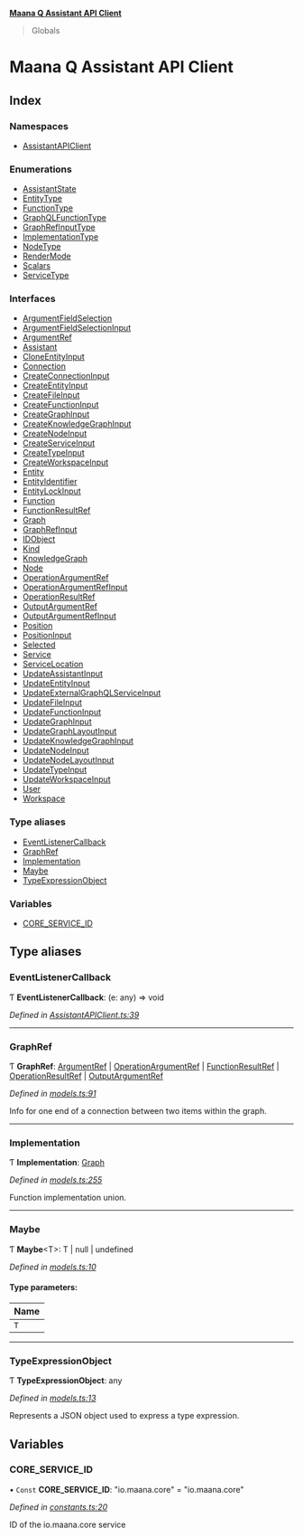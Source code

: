 **[Maana Q Assistant API Client](README.md)**

> Globals

# Maana Q Assistant API Client

## Index

### Namespaces

* [AssistantAPIClient](modules/assistantapiclient.md)

### Enumerations

* [AssistantState](enums/assistantstate.md)
* [EntityType](enums/entitytype.md)
* [FunctionType](enums/functiontype.md)
* [GraphQLFunctionType](enums/graphqlfunctiontype.md)
* [GraphRefInputType](enums/graphrefinputtype.md)
* [ImplementationType](enums/implementationtype.md)
* [NodeType](enums/nodetype.md)
* [RenderMode](enums/rendermode.md)
* [Scalars](enums/scalars.md)
* [ServiceType](enums/servicetype.md)

### Interfaces

* [ArgumentFieldSelection](interfaces/argumentfieldselection.md)
* [ArgumentFieldSelectionInput](interfaces/argumentfieldselectioninput.md)
* [ArgumentRef](interfaces/argumentref.md)
* [Assistant](interfaces/assistant.md)
* [CloneEntityInput](interfaces/cloneentityinput.md)
* [Connection](interfaces/connection.md)
* [CreateConnectionInput](interfaces/createconnectioninput.md)
* [CreateEntityInput](interfaces/createentityinput.md)
* [CreateFileInput](interfaces/createfileinput.md)
* [CreateFunctionInput](interfaces/createfunctioninput.md)
* [CreateGraphInput](interfaces/creategraphinput.md)
* [CreateKnowledgeGraphInput](interfaces/createknowledgegraphinput.md)
* [CreateNodeInput](interfaces/createnodeinput.md)
* [CreateServiceInput](interfaces/createserviceinput.md)
* [CreateTypeInput](interfaces/createtypeinput.md)
* [CreateWorkspaceInput](interfaces/createworkspaceinput.md)
* [Entity](interfaces/entity.md)
* [EntityIdentifier](interfaces/entityidentifier.md)
* [EntityLockInput](interfaces/entitylockinput.md)
* [Function](interfaces/function.md)
* [FunctionResultRef](interfaces/functionresultref.md)
* [Graph](interfaces/graph.md)
* [GraphRefInput](interfaces/graphrefinput.md)
* [IDObject](interfaces/idobject.md)
* [Kind](interfaces/kind.md)
* [KnowledgeGraph](interfaces/knowledgegraph.md)
* [Node](interfaces/node.md)
* [OperationArgumentRef](interfaces/operationargumentref.md)
* [OperationArgumentRefInput](interfaces/operationargumentrefinput.md)
* [OperationResultRef](interfaces/operationresultref.md)
* [OutputArgumentRef](interfaces/outputargumentref.md)
* [OutputArgumentRefInput](interfaces/outputargumentrefinput.md)
* [Position](interfaces/position.md)
* [PositionInput](interfaces/positioninput.md)
* [Selected](interfaces/selected.md)
* [Service](interfaces/service.md)
* [ServiceLocation](interfaces/servicelocation.md)
* [UpdateAssistantInput](interfaces/updateassistantinput.md)
* [UpdateEntityInput](interfaces/updateentityinput.md)
* [UpdateExternalGraphQLServiceInput](interfaces/updateexternalgraphqlserviceinput.md)
* [UpdateFileInput](interfaces/updatefileinput.md)
* [UpdateFunctionInput](interfaces/updatefunctioninput.md)
* [UpdateGraphInput](interfaces/updategraphinput.md)
* [UpdateGraphLayoutInput](interfaces/updategraphlayoutinput.md)
* [UpdateKnowledgeGraphInput](interfaces/updateknowledgegraphinput.md)
* [UpdateNodeInput](interfaces/updatenodeinput.md)
* [UpdateNodeLayoutInput](interfaces/updatenodelayoutinput.md)
* [UpdateTypeInput](interfaces/updatetypeinput.md)
* [UpdateWorkspaceInput](interfaces/updateworkspaceinput.md)
* [User](interfaces/user.md)
* [Workspace](interfaces/workspace.md)

### Type aliases

* [EventListenerCallback](README.md#eventlistenercallback)
* [GraphRef](README.md#graphref)
* [Implementation](README.md#implementation)
* [Maybe](README.md#maybe)
* [TypeExpressionObject](README.md#typeexpressionobject)

### Variables

* [CORE\_SERVICE\_ID](README.md#core_service_id)

## Type aliases

### EventListenerCallback

Ƭ  **EventListenerCallback**: (e: any) => void

*Defined in [AssistantAPIClient.ts:39](https://github.com/maana-io/q-assistant-client/blob/develop/src/AssistantAPIClient.ts#L39)*

___

### GraphRef

Ƭ  **GraphRef**: [ArgumentRef](interfaces/argumentref.md) \| [OperationArgumentRef](interfaces/operationargumentref.md) \| [FunctionResultRef](interfaces/functionresultref.md) \| [OperationResultRef](interfaces/operationresultref.md) \| [OutputArgumentRef](interfaces/outputargumentref.md)

*Defined in [models.ts:91](https://github.com/maana-io/q-assistant-client/blob/develop/src/models.ts#L91)*

Info for one end of a connection between two items within the graph.

___

### Implementation

Ƭ  **Implementation**: [Graph](interfaces/graph.md)

*Defined in [models.ts:255](https://github.com/maana-io/q-assistant-client/blob/develop/src/models.ts#L255)*

Function implementation union.

___

### Maybe

Ƭ  **Maybe**\<T>: T \| null \| undefined

*Defined in [models.ts:10](https://github.com/maana-io/q-assistant-client/blob/develop/src/models.ts#L10)*

#### Type parameters:

Name |
------ |
`T` |

___

### TypeExpressionObject

Ƭ  **TypeExpressionObject**: any

*Defined in [models.ts:13](https://github.com/maana-io/q-assistant-client/blob/develop/src/models.ts#L13)*

Represents a JSON object used to express a type expression.

## Variables

### CORE\_SERVICE\_ID

• `Const` **CORE\_SERVICE\_ID**: \"io.maana.core\" = "io.maana.core"

*Defined in [constants.ts:20](https://github.com/maana-io/q-assistant-client/blob/develop/src/constants.ts#L20)*

ID of the io.maana.core service
